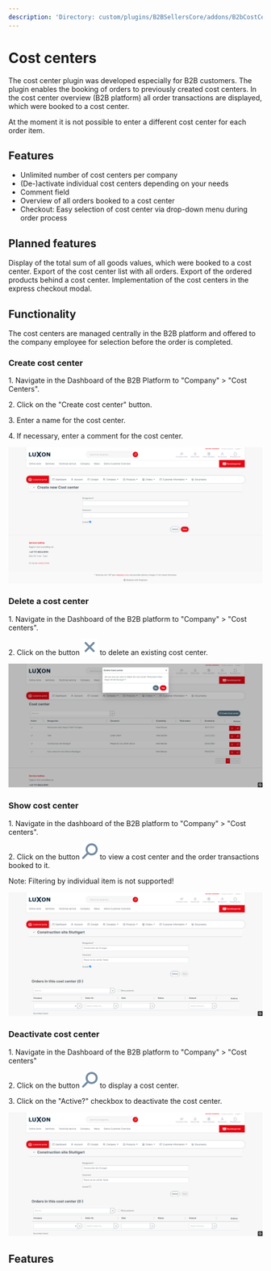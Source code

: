 ```yaml
---
description: 'Directory: custom/plugins/B2BSellersCore/addons/B2bCostCenter'
---
```


# Cost centers

The cost center plugin was developed especially for B2B customers. The plugin enables the booking of orders to previously created cost centers. In the cost center overview (B2B platform) all order transactions are displayed, which were booked to a cost center.

At the moment it is not possible to enter a different cost center for each order item.

## Features

* Unlimited number of cost centers per company
* (De-)activate individual cost centers depending on your needs
* Comment field
* Overview of all orders booked to a cost center
* Checkout: Easy selection of cost center via drop-down menu during order process

## **Planned features**

Display of the total sum of all goods values, which were booked to a cost center. Export of the cost center list with all orders. Export of the ordered products behind a cost center. Implementation of the cost centers in the express checkout modal.

## **Functionality**

The cost centers are managed centrally in the B2B platform and offered to the company employee for selection before the order is completed.

### **Create cost center**

1\. Navigate in the Dashboard of the B2B Platform to "Company" > "Cost Centers".

2\. Click on the "Create cost center" button.

3\. Enter a name for the cost center.

4\. If necessary, enter a comment for the cost center.

![Create new Cost center](<../../.gitbook/assets/01 Create new Cost center.png>)

### **Delete a cost center**

1\. Navigate in the Dashboard of the B2B platform to "Company" > "Cost centers".

2\. Click on the button ![](../../.gitbook/assets/x.svg) to delete an existing cost center.

![Delete Cost center](<../../.gitbook/assets/02 Delete Cost center.png>)

### **Show cost center**

1\. Navigate in the dashboard of the B2B platform to "Company" > "Cost centers".

2\. Click on the button ![](../../.gitbook/assets/search.svg) to view a cost center and the order transactions booked to it.

Note: Filtering by individual item is not supported!

![Construction site Stuttgart](<../../.gitbook/assets/03 Construction site Stuttgart.png>)

### **Deactivate cost center**

1\. Navigate in the Dashboard of the B2B platform to "Company" > "Cost centers"

2\. Click on the button ![](../../.gitbook/assets/search.svg) to display a cost center.

3\. Click on the "Active?" checkbox to deactivate the cost center.

![Deactivate cost center](<../../.gitbook/assets/04 Deactivate cost center.png>)

## Features
